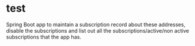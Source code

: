 # test
Spring Boot app to maintain a subscription record about these addresses, disable the subscriptions and list out all the subscriptions/active/non active subscriptions that the app has.
